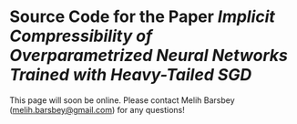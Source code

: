 # Source Code for the Paper _Implicit Compressibility of Overparametrized Neural Networks Trained with Heavy-Tailed SGD_

This page will soon be online. Please contact Melih Barsbey (melih.barsbey@gmail.com) for any questions!
